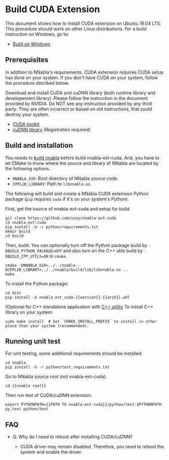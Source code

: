 # Build CUDA Extension

This document shows how to install CUDA extension on Ubuntu 16.04 LTS. This procedure should work on other Linux distributions. For a build instruction on Windows, go to:

* [Build on Windows](build_windows.md)


## Prerequisites

In addition to NNabla's requirements, CUDA extension requires CUDA setup has done on your system. If you don't have CUDA on your system, follow the procedure desribed below.

Download and install CUDA and cuDNN library (both runtime library and developement library). Please follow the instruction in the document provided by NVIDIA. Do NOT see any instruction provided by any third party. They are often incorrect or based on old instructions, that could destroy your system.

* [CUDA toolkit](https://developer.nvidia.com/cuda-downloads)
* [cuDNN library](https://developer.nvidia.com/rdp/cudnn-download) (Registration required)
 

## Build and installation

You needs to [build nnabla](build.md) before build nnabla-ext-cuda.
And, you have to let CMake to know where the source and library of NNabla are located by the following options.

- `NNABLA_DIR`: Root directory of NNabla source code.
- `CPPLIB_LIBRARY`: Path to `libnnabla.so`

The following will build and create a NNabla CUDA extension Python package (`pip` requires `sudo` if it's on your system's Python).

First, get the source of nnabla-ext-cuda and setup for build.

```shell
git clone https://github.com/sony/nnabla-ext-cuda
cd nnabla-ext-cuda
pip install -U -r python/requirements.txt
mkdir build
cd build
```

Then, build. You can optionally turn off the Python package build by `-DBUILD_PYTHON_PACKAGE=OFF`
and also turn on the C++ utils build by `-DBUILD_CPP_UTILS=ON` in `cmake`.

```shell
cmake -DNNABLA_DIR=../../nnabla -DCPPLIB_LIBRARY=../../nnabla/build/lib/libnnabla.so ..
make
```

To install the Python package:

```shell
cd dist
pip install -U nnabla_ext_cuda-{{version}}-{{arch}}.whl
```

(Optional for C++ standalone application with [C++ utility](https://github.com/sony/nnabla/tree/master/doc/build/build_cpp_utils.md) To install C++ library on your system:

```shell
sudo make install  # Set `CMAKE_INSTALL_PREFIX` to install in other place than your system (recommended).
```


## Running unit test

For unit testing, some additional requirements should be installed.

```shell
cd nnabla
pip install -U -r python/test_requirements.txt
```

Go to NNabla source root (not nnabla-ext-cuda).

```shell
cd {{nnabla root}}
```

Then run test of CUDA/cuDNN extension.

```shell
export PYTHONPATH={{PATH TO nnabla-ext-cuda}}/python/test:$PYTHONPATH
py.test python/test
```

## FAQ

* Q. Why do I need to reboot after installing CUDA/cuDNN?

  * CUDA driver may remain disabled. Therefore, you need to reboot the system and enable the driver.
